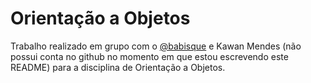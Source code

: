 # Orientação a Objetos
Trabalho realizado em grupo com o [@babisque](https://github.com/babisque) e Kawan Mendes (não possui conta no github no momento em que estou escrevendo este README) para a disciplina de Orientação a Objetos.